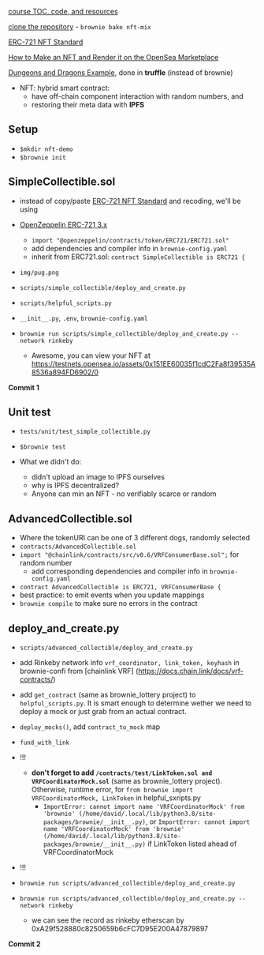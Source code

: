 [course TOC, code, and resources](https://github.com/smartcontractkit/full-blockchain-solidity-course-py/blob/main/README.md#lesson-11-nfts)

[clone the repository](https://github.com/PatrickAlphaC/nft-mix) - `brownie bake nft-mix`

[ERC-721 NFT Standard](https://eips.ethereum.org/EIPS/eip-721)

[How to Make an NFT and Render it on the OpenSea Marketplace](https://www.freecodecamp.org/news/how-to-make-an-nft-and-render-on-opensea-marketplace/)

[Dungeons and Dragons Example](https://github.com/PatrickAlphaC/dungeons-and-dragons-nft), done in **truffle** (instead of brownie)

- NFT: hybrid smart contract:
  - have off-chain component interaction with random numbers, and
  - restoring their meta data with **IPFS**

## Setup

- `$mkdir nft-demo`
- `$brownie init`

## SimpleCollectible.sol

- instead of copy/paste [ERC-721 NFT Standard](https://eips.ethereum.org/EIPS/eip-721) and recoding, we'll be using
- [OpenZeppelin ERC-721 3.x](https://docs.openzeppelin.com/contracts/3.x/erc721)

  - `import "@openzeppelin/contracts/token/ERC721/ERC721.sol"`
  - add dependencies and compiler info in `brownie-config.yaml`
  - inherit from ERC721.sol: `contract SimpleCollectible is ERC721 {`

- `img/pug.png`

- `scripts/simple_collectible/deploy_and_create.py`
- `scripts/helpful_scripts.py`
- `__init__.py`, `.env`, `brownie-config.yaml`

- `brownie run scripts/simple_collectible/deploy_and_create.py --network rinkeby`
  - Awesome, you can view your NFT at https://testnets.opensea.io/assets/0x151EE60035f1cdC2Fa8f39535A8536a894FD6902/0

**Commit 1**

## Unit test

- `tests/unit/test_simple_collectible.py`
- `$brownie test`

- What we didn't do:
  - didn't upload an image to IPFS ourselves
  - why is IPFS decentralized?
  - Anyone can min an NFT - no verifiably scarce or random

## AdvancedCollectible.sol

- Where the tokenURI can be one of 3 different dogs, randomly selected
- `contracts/AdvancedCollectible.sol`
- `import "@chainlink/contracts/src/v0.6/VRFConsumerBase.sol";` for random number
  - add corresponding dependencies and compiler info in `brownie-config.yaml`
- `contract AdvancedCollectible is ERC721, VRFConsumerBase {`
- best practice: to emit events when you update mappings
- `brownie compile` to make sure no errors in the contract

## deploy_and_create.py

- `scripts/advanced_collectible/deploy_and_create.py`
- add Rinkeby network info `vrf_coordinator, link_token, keyhash` in brownie-confi from [chainlink VRF] (https://docs.chain.link/docs/vrf-contracts/)
- add `get_contract` (same as brownie_lottery project) to `helpful_scripts.py`. It is smart enough to determine wether we need to deploy a mock or just grab from an actual contract.
- `deploy_mocks()`, add `contract_to_mock` map
- `fund_with_link`

- !!!
  - **don't forget to add `/contracts/test/LinkToken.sol and VRFCoordinatorMock.sol`** (same as brownie_lottery project). Otherwise, runtime error, for `from brownie import VRFCoordinatorMock, LinkToken` in helpful_sxripts.py
    - `ImportError: cannot import name 'VRFCoordinatorMock' from 'brownie' (/home/david/.local/lib/python3.8/site-packages/brownie/__init__.py)`, or `ImportError: cannot import name 'VRFCoordinatorMock' from 'brownie' (/home/david/.local/lib/python3.8/site-packages/brownie/__init__.py)` if LinkToken listed ahead of VRFCoordinatorMock
- !!!

- `brownie run scripts/advanced_collectible/deploy_and_create.py`
- `brownie run scripts/advanced_collectible/deploy_and_create.py --network rinkeby`
  - we can see the record as rinkeby etherscan by 0xA29f528880c8250659b6cFC7D95E200A47879897

**Commit 2**
